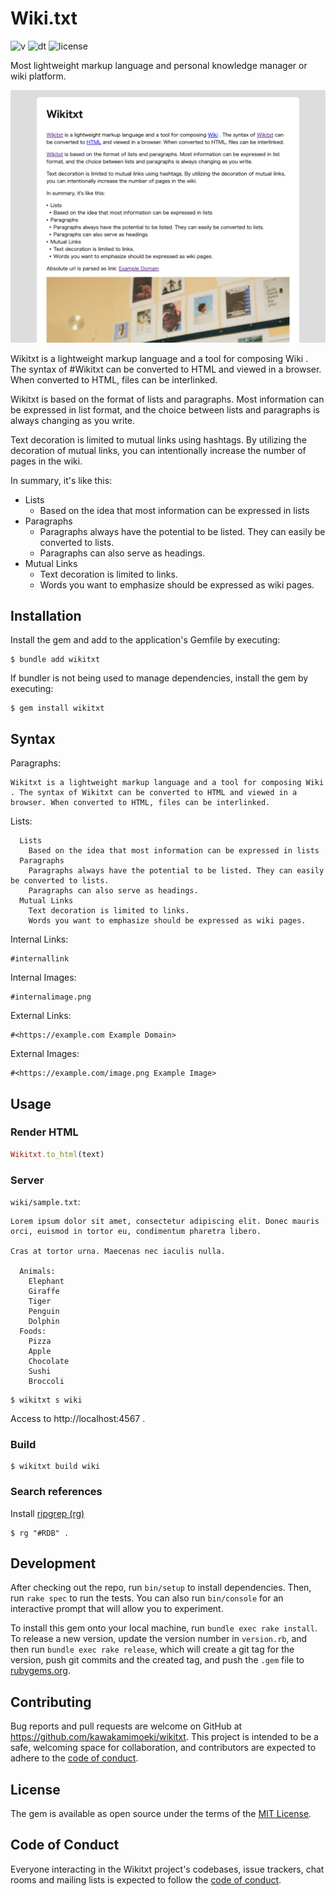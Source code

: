 # Wiki.txt

![v](https://badgen.net/rubygems/v/wikitxt)
![dt](https://badgen.net/rubygems/dt/wikitxt)
![license](https://badgen.net/github/license/kawakamimoeki/wikitxt)

Most lightweight markup language and personal knowledge manager or wiki platform.

![screenshot](https://github.com/kawakamimoeki/wikitxt/blob/main/docs/screenshot.png)

Wikitxt is a lightweight markup language and a tool for composing Wiki . The syntax of #Wikitxt can be converted to HTML and viewed in a browser. When converted to HTML, files can be interlinked.

Wikitxt is based on the format of lists and paragraphs. Most information can be expressed in list format, and the choice between lists and paragraphs is always changing as you write.

Text decoration is limited to mutual links using hashtags. By utilizing the decoration of mutual links, you can intentionally increase the number of pages in the wiki.

In summary, it's like this:

- Lists
  - Based on the idea that most information can be expressed in lists
- Paragraphs
  - Paragraphs always have the potential to be listed. They can easily be converted to lists.
  - Paragraphs can also serve as headings.
- Mutual Links
  - Text decoration is limited to links.
  - Words you want to emphasize should be expressed as wiki pages.

## Installation

Install the gem and add to the application's Gemfile by executing:

    $ bundle add wikitxt

If bundler is not being used to manage dependencies, install the gem by executing:

    $ gem install wikitxt

## Syntax

Paragraphs:

```
Wikitxt is a lightweight markup language and a tool for composing Wiki . The syntax of Wikitxt can be converted to HTML and viewed in a browser. When converted to HTML, files can be interlinked.
```

Lists:

```
  Lists
    Based on the idea that most information can be expressed in lists
  Paragraphs
    Paragraphs always have the potential to be listed. They can easily be converted to lists.
    Paragraphs can also serve as headings.
  Mutual Links
    Text decoration is limited to links.
    Words you want to emphasize should be expressed as wiki pages.
```

Internal Links:

```
#internallink
```

Internal Images:

```
#internalimage.png
```

External Links:

```
#<https://example.com Example Domain>
```

External Images:

```
#<https://example.com/image.png Example Image>
```

## Usage

### Render HTML

```ruby
Wikitxt.to_html(text)
```

### Server

`wiki/sample.txt`:

```
Lorem ipsum dolor sit amet, consectetur adipiscing elit. Donec mauris orci, euismod in tortor eu, condimentum pharetra libero.

Cras at tortor urna. Maecenas nec iaculis nulla.

  Animals:
    Elephant
    Giraffe
    Tiger
    Penguin
    Dolphin
  Foods:
    Pizza
    Apple
    Chocolate
    Sushi
    Broccoli
```

```
$ wikitxt s wiki
```

Access to http://localhost:4567 .

### Build

```
$ wikitxt build wiki
```

### Search references

Install [ripgrep (rg)](https://github.com/BurntSushi/ripgrep)

```
$ rg "#RDB" .
```

## Development

After checking out the repo, run `bin/setup` to install dependencies. Then, run `rake spec` to run the tests. You can also run `bin/console` for an interactive prompt that will allow you to experiment.

To install this gem onto your local machine, run `bundle exec rake install`. To release a new version, update the version number in `version.rb`, and then run `bundle exec rake release`, which will create a git tag for the version, push git commits and the created tag, and push the `.gem` file to [rubygems.org](https://rubygems.org).

## Contributing

Bug reports and pull requests are welcome on GitHub at https://github.com/kawakamimoeki/wikitxt. This project is intended to be a safe, welcoming space for collaboration, and contributors are expected to adhere to the [code of conduct](https://github.com/kawakamimoeki/wikitxt/blob/main/CODE_OF_CONDUCT.md).

## License

The gem is available as open source under the terms of the [MIT License](https://opensource.org/licenses/MIT).

## Code of Conduct

Everyone interacting in the Wikitxt project's codebases, issue trackers, chat rooms and mailing lists is expected to follow the [code of conduct](https://github.com/kawakamimoeki/wikitxt/blob/main/CODE_OF_CONDUCT.md).
